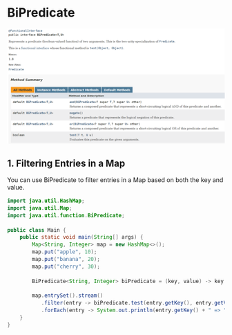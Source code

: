 # BiPredicate

!["BiPredicate interface"](../images/BiPredicate/bipredicate-interface.png?raw=true)

## 1. Filtering Entries in a Map
You can use BiPredicate to filter entries in a Map based on both the key and value.

```java
import java.util.HashMap;
import java.util.Map;
import java.util.function.BiPredicate;

public class Main {
    public static void main(String[] args) {
        Map<String, Integer> map = new HashMap<>();
        map.put("apple", 10);
        map.put("banana", 20);
        map.put("cherry", 30);

        BiPredicate<String, Integer> biPredicate = (key, value) -> key.startsWith("a") && value > 5;

        map.entrySet().stream()
           .filter(entry -> biPredicate.test(entry.getKey(), entry.getValue()))
           .forEach(entry -> System.out.println(entry.getKey() + " => " + entry.getValue()));
    }
}
```
